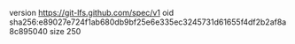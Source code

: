version https://git-lfs.github.com/spec/v1
oid sha256:e89027e724f1ab680db9bf25e6e335ec3245731d61655f4df2b2af8a8c895040
size 250
